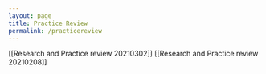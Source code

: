 ```yaml
---
layout: page
title: Practice Review
permalink: /practicereview
---
```

[[Research and Practice review 20210302]] 
[[Research and Practice review 20210208]]


